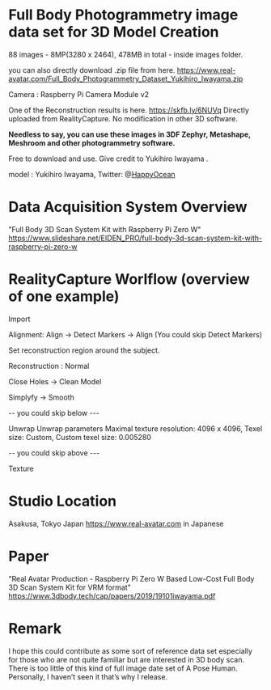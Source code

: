 
# Full Body Photogrammetry image data set for 3D Model Creation

88 images - 8MP(3280 x 2464), 478MB in total - inside images folder.

you can also directly download .zip file from here.
https://www.real-avatar.com/Full_Body_Photogrammetry_Dataset_Yukihiro_Iwayama.zip

Camera : Raspberry Pi Camera Module v2

One of the Reconstruction results is here.
https://skfb.ly/6NUVq
Directly uploaded from RealityCapture. No modification in other 3D software.

**Needless to say, you can use these images in 3DF Zephyr, Metashape, Meshroom and other photogrammetry software.**

Free to download and use. Give credit to Yukihiro Iwayama .

model : Yukihiro Iwayama,  Twitter: @[HappyOcean](https://Twitter.com/HappyOcean)


# Data Acquisition System Overview
"Full Body 3D Scan System Kit with Raspberry Pi Zero W"
https://www.slideshare.net/EIDEN_PRO/full-body-3d-scan-system-kit-with-raspberry-pi-zero-w


# RealityCapture Worlflow  (overview of one example)

Import

Alignment: Align -> Detect Markers -> Align (You could skip Detect Markers)

Set reconstruction region around the subject.

Reconstruction : Normal

Close Holes -> Clean Model

Simplyfy -> Smooth

-- you could skip below ---

Unwrap
  Unwrap parameters
    Maximal texture resolution: 4096 x 4096,
    Texel size: Custom,
    Custom texel size: 0.005280
    
-- you could skip above ---    

Texture


# Studio Location 
Asakusa, Tokyo Japan
https://www.real-avatar.com in Japanese

# Paper
"Real Avatar Production - Raspberry Pi Zero W Based Low-Cost Full Body 3D Scan System Kit for VRM format"
https://www.3dbody.tech/cap/papers/2019/19101iwayama.pdf

# Remark
I hope this could contribute as some sort of reference data set especially for those who are not quite familiar but are interested in 3D body scan. There is too little of this kind of full image date set of A Pose Human. Personally, I haven’t seen it that’s why I release.

